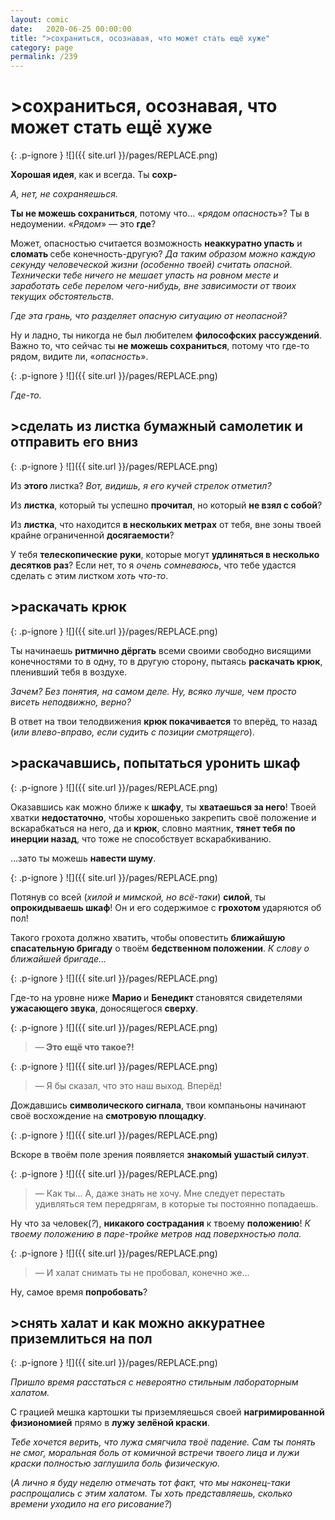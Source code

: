 ```yaml
---
layout: comic
date:   2020-06-25 00:00:00 
title: ">сохраниться, осознавая, что может стать ещё хуже"
category: page
permalink: /239
---
```

# >сохраниться, осознавая, что может стать ещё хуже

{: .p-ignore }
![]({{ site.url }}/pages/REPLACE.png)

<strong>Хорошая идея</strong>, как и всегда. Ты <strong>сохр-</strong>

<em>А, нет, не сохраняешься.</em>

<strong>Ты не можешь сохраниться</strong>, потому что… «<em>рядом опасность</em>»? Ты в недоумении. «<em>Рядом</em>» — это <strong>где</strong>?

Может, опасностью считается возможность <strong>неаккуратно упасть</strong> и <strong>сломать </strong>себе конечность-другую? <em>Да таким образом можно каждую секунду человеческой жизни (особенно твоей) считать опасной. Технически тебе ничего не мешает упасть на ровном месте и заработать себе перелом чего-нибудь, вне зависимости от твоих текущих обстоятельств.</em>

<em>Где эта грань, что разделяет опасную ситуацию от неопасной?</em>

Ну и ладно, ты никогда не был любителем <strong>философских рассуждений</strong>. Важно то, что сейчас ты <strong>не можешь сохраниться</strong>, потому что где-то рядом, видите ли, «<em>опасность</em>».

{: .p-ignore }
![]({{ site.url }}/pages/REPLACE.png)

<em>Где-то.</em>

## >сделать из листка бумажный самолетик и отправить его вниз

{: .p-ignore }
![]({{ site.url }}/pages/REPLACE.png)

Из <strong>этого </strong>листка? <em>Вот, видишь, я его кучей стрелок отметил?</em> 

Из <strong>листка</strong>, который ты успешно <strong>прочитал</strong>, но который <strong>не взял с собой</strong>?

Из <strong>листка</strong>, что находится <strong>в нескольких метрах</strong> от тебя, вне зоны твоей крайне ограниченной <strong>досягаемости</strong>?

У тебя <strong>телескопические руки</strong>, которые могут <strong>удлиняться в несколько десятков раз</strong>? Если нет, то я <em>очень сомневаюсь</em>, что тебе удастся сделать с этим листком <em>хоть что-то</em>.

## >раскачать крюк

{: .p-ignore }
![]({{ site.url }}/pages/REPLACE.png)

Ты начинаешь <strong>ритмично дёргать</strong> всеми своими свободно висящими конечностями то в одну, то в другую сторону, пытаясь <strong>раскачать крюк</strong>, пленивший тебя в воздухе.

<em>Зачем? Без понятия, на самом деле. Ну, всяко лучше, чем просто висеть неподвижно, верно?</em>

В ответ на твои телодвижения <strong>крюк покачивается</strong> то вперёд, то назад (<em>или влево-вправо, если судить с позиции смотрящего</em>).

## >раскачавшись, попытаться уронить шкаф

{: .p-ignore }
![]({{ site.url }}/pages/REPLACE.png)

Оказавшись как можно ближе к <strong>шкафу</strong>, ты <strong>хватаешься за него</strong>! Твоей хватки <strong>недостаточно</strong>, чтобы хорошенько закрепить своё положение и вскарабкаться на него, да и <strong>крюк</strong>, словно маятник, <strong>тянет тебя по инерции назад</strong>, что тоже не способствует вскарабкиванию.

…зато ты можешь <strong>навести шуму</strong>.

{: .p-ignore }
![]({{ site.url }}/pages/REPLACE.png)

Потянув со всей (<em>хилой и мимской, но всё-таки</em>) <strong>силой</strong>, ты <strong>опрокидываешь шкаф</strong>! Он и его содержимое с <strong>грохотом </strong>ударяются об пол!

Такого грохота должно хватить, чтобы оповестить <strong>ближайшую спасательную бригаду</strong> о твоём <strong>бедственном положении</strong>. <em>К слову о ближайшей бригаде…</em>

{: .p-ignore }
![]({{ site.url }}/pages/REPLACE.png)

Где-то на уровне ниже <strong>Марио </strong>и <strong>Бенедикт </strong>становятся свидетелями <strong>ужасающего звука</strong>, доносящегося <strong>сверху</strong>.

{: .p-ignore }
![]({{ site.url }}/pages/REPLACE.png)

<blockquote>—<strong> Это ещё что такое?!</strong></blockquote>

{: .p-ignore }
![]({{ site.url }}/pages/REPLACE.png)

<blockquote>— Я бы сказал, что это наш выход. Вперёд!</blockquote>

Дождавшись <strong>символического сигнала</strong>, твои компаньоны начинают своё восхождение на <strong>смотровую площадку</strong>.

{: .p-ignore }
![]({{ site.url }}/pages/REPLACE.png)

Вскоре в твоём поле зрения появляется <strong>знакомый ушастый силуэт</strong>.

{: .p-ignore }
![]({{ site.url }}/pages/REPLACE.png)

<blockquote>— Как ты… А, даже знать не хочу. Мне следует перестать удивляться тем передрягам, в которые ты постоянно попадаешь.</blockquote>

Ну что за человек(<em>?</em>), <strong>никакого сострадания</strong> к твоему <strong>положению</strong>! <em>К твоему положению в паре-тройке метров над поверхностью пола.</em>

{: .p-ignore }
![]({{ site.url }}/pages/REPLACE.png)

<blockquote>— И халат снимать ты не пробовал, конечно же...</blockquote>

Ну, самое время <strong>попробовать</strong>?

## >снять халат и как можно аккуратнее приземлиться на пол

{: .p-ignore }
![]({{ site.url }}/pages/REPLACE.png)

<em>Пришло время расстаться с невероятно стильным лабораторным халатом.</em>

С грацией мешка картошки ты приземляешься своей <strong>нагримированной физиономией</strong> прямо в <strong>лужу зелёной краски</strong>. 

<em>Тебе хочется верить, что лужа смягчила твоё падение. Сам ты понять не смог, моральная боль от комичной встречи твоего лица и лужи краски полностью заглушила боль физическую.</em>

(<em>А лично я буду неделю отмечать тот факт, что мы наконец-таки распрощались с этим халатом. Ты хоть представляешь, сколько времени уходило на его рисование?</em>)
